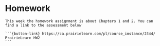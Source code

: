 # Homework

````{card}
This week the homework assignment is about Chapters 1 and 2. You can find a link to the assessment below

```{button-link} https://ca.prairielearn.com/pl/course_instance/2344/
PrairieLearn HW2
```
````